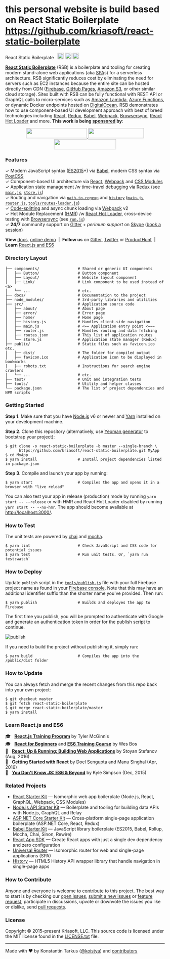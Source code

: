 # this personal website is build based on React Static Boilerplate  https://github.com/kriasoft/react-static-boilerplate



React Static Boilerplate &nbsp; <a href="https://travis-ci.org/kriasoft/react-static-boilerplate"><img src="http://img.shields.io/travis/kriasoft/react-static-boilerplate/master.svg?style=flat-square" height="20" /></a> <a href="https://github.com/kriasoft/react-static-boilerplate/stargazers"><img src="https://img.shields.io/github/stars/kriasoft/react-static-boilerplate.svg?style=social&label=Star&maxAge=3600" height="20"></a> <a href="https://twitter.com/ReactStatic"><img src="https://img.shields.io/twitter/follow/ReactStatic.svg?style=social&label=Follow&maxAge=3600" height="20"></a>

[**React Static Boilerplate**](https://github.com/kriasoft/react-static-boilerplate) (RSB) is a
boilerplate and tooling for creating modern stand-alone web applications (aka
[SPA](https://en.wikipedia.org/wiki/Single-page_application)s) for a serverless architecture. RSB
significantly reduces cost by eliminating the need for servers such as EC2 instances because the
entire site can be hosted directly from CDN ([Firebase](https://www.firebase.com/), [GitHub
Pages](https://pages.github.com/), [Amazon S3](http://docs.aws.amazon.com/AmazonS3/latest/dev/WebsiteHosting.html),
or other similar cloud storage). Sites built with RSB can be fully functional with REST API or
GraphQL calls to micro-services such as [Amazon Lambda](https://aws.amazon.com/lambda/),
[Azure Functions](https://azure.microsoft.com/services/functions/), or dynamic Docker endpoints
hosted on [DigitalOcean](https://www.digitalocean.com/?refcode=eef302dbae9f&utm_source=github&utm_medium=oss_sponsorships&utm_campaign=opencollective).
RSB demonstrates how to use component-based UI development approach with best of breed
technologies including [React](http://facebook.github.io/react/), [Redux](http://redux.js.org/),
[Babel](http://babeljs.io/), [Webpack](https://webpack.github.io/), [Browsersync](https://browsersync.io/),
[React Hot Loader](http://gaearon.github.io/react-hot-loader/) and more. **This work is being
[sponsored](https://opencollective.com/react-static-boilerplate#support) by**:

<p align="center">
  <a href="https://rollbar.com/?utm_source=reactstartkit(github)&utm_medium=link&utm_campaign=reactstartkit(github)" target="_blank">
    <img src="https://koistya.github.io/files/rollbar-384x64.png" width="192" height="32">
  </a>
  <a href="https://localizejs.com/?cid=802&utm_source=rsk" target="_blank">
    <img src="https://koistya.github.io/files/localize-353x64.png" width="176.5" height="32">
  </a>
  <a href="https://www.digitalocean.com/?refcode=eef302dbae9f&utm_source=github&utm_medium=oss_sponsorships&utm_campaign=opencollective" target="_blank">
    <img src="https://koistya.github.io/files/digital-ocean-393x64.png" width="196.5" height="32">
  </a>
</p>


### Features

✓ Modern JavaScript syntax ([ES2015](http://babeljs.io/docs/learn-es2015/)+) via [Babel](http://babeljs.io/), modern CSS syntax via [PostCSS](https://github.com/postcss/postcss)<br>
✓ Component-based UI architecture via [React](http://facebook.github.io/react/), [Webpack](https://webpack.github.io/) and [CSS Modules](https://github.com/css-modules/css-modules)<br>
✓ Application state management /w time-travel debugging via [Redux](http://redux.js.org/) (see [`main.js`](src/main.js), [`store.js`](src/store.js))<br>
✓ Routing and navigation via [`path-to-regexp`](https://github.com/pillarjs/path-to-regexp) and [`history`](https://github.com/mjackson/history) ([`main.js`](src/main.js), [`router.js`](src/router.js), [`tools/routes-loader.js`](tools/routes-loader.js))<br>
✓ [Code-splitting](https://github.com/webpack/docs/wiki/code-splitting) and async chunk loading via [Webpack](https://webpack.github.io/) v2<br>
✓ Hot Module Replacement ([HMR](https://webpack.github.io/docs/hot-module-replacement.html)) /w [React Hot Loader](http://gaearon.github.io/react-hot-loader/), cross-device testing with [Browsersync](https://browsersync.io/) (see [`run.js`](tools/run.js))<br>
✓ **24/7** community support on [Gitter](https://gitter.im/kriasoft/react-static-boilerplate) + *perimum support* on [Skype](https://hatscripts.com/addskype?koistya) ([book a session](https://calendly.com/koistya))<br>

**View** [docs](./docs), [online demo](https://rsb.kriasoft.com) &nbsp;|&nbsp; **Follow us** on
[Gitter](https://gitter.im/kriasoft/react-static-boilerplate), [Twitter](https://twitter.com/ReactStatic)
or [ProductHunt](https://www.producthunt.com/tech/react-static-boilerplate) &nbsp;|&nbsp;
**Learn** [React.js and ES6](#learn-reactjs-and-es6)


### Directory Layout

```shell
├── components/                 # Shared or generic UI components
│   ├── Button/                 # Button component
│   ├── Layout/                 # Website layout component
│   ├── Link/                   # Link component to be used instead of <a>
│   └── ...                     # etc.
├── docs/                       # Documentation to the project
├── node_modules/               # 3rd-party libraries and utilities
├── src/                        # Application source code
│   ├── about/                  # About page
│   ├── error/                  # Error page
│   ├── home/                   # Home page
│   ├── history.js              # Handles client-side navigation
│   ├── main.js                 # <== Application entry point <===
│   ├── router.js               # Handles routing and data fetching
│   ├── routes.json             # This list of application routes
│   └── store.js                # Application state manager (Redux)
├── public/                     # Static files such as favicon.ico etc.
│   ├── dist/                   # The folder for compiled output
│   ├── favicon.ico             # Application icon to be displayed in bookmarks
│   ├── robots.txt              # Instructions for search engine crawlers
│   └── ...                     # etc.
├── test/                       # Unit and integration tests
├── tools/                      # Utility and helper classes
└── package.json                # The list of project dependencies and NPM scripts
```


### Getting Started

**Step 1**. Make sure that you have [Node.js](https://nodejs.org/) v6 or newer and
[Yarn](https://yarnpkg.com/) installed on your development machine.

**Step 2**. Clone this repository (alternatively, use [Yeoman
generator](https://github.com/kriasoft/react-static-boilerplate/tree/generator-react-static) to
bootstrap your project):

```shell
$ git clone -o react-static-boilerplate -b master --single-branch \
      https://github.com/kriasoft/react-static-boilerplate.git MyApp
$ cd MyApp
$ yarn install                  # Install project dependencies listed in package.json
```


**Step 3**. Compile and launch your app by running:

```shell
$ yarn start                    # Compiles the app and opens it in a browser with "live reload"
```

You can also test your app in release (production) mode by running `yarn start -- --release` or
with HMR and React Hot Loader disabled by running `yarn start -- --no-hmr`. The app should become
available at [http://localhost:3000/](http://localhost:3000/).


### How to Test

The unit tests are powered by [chai](http://chaijs.com/) and [mocha](http://mochajs.org/).

```shell
$ yarn lint                     # Check JavaScript and CSS code for potential issues
$ yarn test                     # Run unit tests. Or, `yarn run test:watch`
```


### How to Deploy

Update `publish` script in the [`tools/publish.js`](tools/publish.js) file with your full Firebase
project name as found in your [Firebase console](https://console.firebase.google.com/). Note that
this may have an additional identifier suffix than the shorter name you've provided. Then run:

```shell
$ yarn publish                  # Builds and deployes the app to Firebase
```

The first time you publish, you will be prompted to authenticate with Google and generate an
authentication token in order for the publish script to continue.

![publish](https://koistya.github.io/files/react-static-boilerplate-publish.gif)

If you need to build the project without publishing it, simply run:

```shell
$ yarn build                    # Compiles the app into the /public/dist folder
```


### How to Update

You can always fetch and merge the recent changes from this repo back into your own project:

```shell
$ git checkout master
$ git fetch react-static-boilerplate
$ git merge react-static-boilerplate/master
$ yarn install
```


### Learn React.js and ES6

:mortar_board: &nbsp; **[React.js Training Program](http://www.reactjsprogram.com/?asdf=36750_q0pu0tfa)** by Tyler McGinnis<br>
:mortar_board: &nbsp; **[React for Beginners](https://reactforbeginners.com/friend/konstantin)** and **[ES6 Training Course](https://es6.io/friend/konstantin)** by Wes Bos<br>
:green_book: &nbsp; **[React: Up & Running: Building Web Applications](http://amzn.to/2bBgqhl)** by Stoyan Stefanov (Aug, 2016)<br>
:green_book: &nbsp; **[Getting Started with React](http://amzn.to/2bmwP5V)** by Doel Sengupta and Manu Singhal (Apr, 2016)<br>
:green_book: &nbsp; **[You Don't Know JS: ES6 & Beyond](http://amzn.to/2bBfVnp)** by Kyle Simpson (Dec, 2015)<br>


### Related Projects

* [React Starter Kit](https://github.com/kriasoft/react-starter-kit) — Isomorphic web app boilerplate (Node.js, React, GraphQL, Webpack, CSS Modules)
* [Node.js API Starter Kit](https://github.com/kriasoft/nodejs-api-starter) — Boilerplate and tooling for building data APIs with Node.js, GraphQL and Relay
* [ASP.NET Core Starter Kit](https://github.com/kriasoft/aspnet-starter-kit) — Cross-platform single-page application boilerplate (ASP.NET Core, React, Redux)
* [Babel Starter Kit](https://github.com/kriasoft/babel-starter-kit) — JavaScript library boilerplate (ES2015, Babel, Rollup, Mocha, Chai, Sinon, Rewire)
* [React App SDK](https://github.com/kriasoft/react-app) — Create React apps with just a single dev dependency and zero configuration
* [Universal Router](https://github.com/kriasoft/universal-router) — Isomorphic router for web and single-page applications (SPA)
* [History](https://github.com/mjackson/history) — HTML5 History API wrapper library that handle navigation in single-page apps


### How to Contribute

Anyone and everyone is welcome to [contribute](CONTRIBUTING.md) to this project. The best way to
start is by checking our [open issues](https://github.com/kriasoft/react-static-boilerplate/issues),
[submit a new issues](https://github.com/kriasoft/react-static-boilerplate/issues/new?labels=bug) or
[feature request](https://github.com/kriasoft/react-static-boilerplate/issues/new?labels=enhancement),
participate in discussions, upvote or downvote the issues you like or dislike, send [pull
requests](CONTRIBUTING.md#pull-requests).


### License

Copyright © 2015-present Kriasoft, LLC. This source code is licensed under the MIT license found in
the [LICENSE.txt](https://github.com/kriasoft/react-static-boilerplate/blob/master/LICENSE.txt) file.

---
Made with ♥ by Konstantin Tarkus ([@koistya](https://twitter.com/koistya)) and [contributors](https://github.com/kriasoft/react-static-boilerplate/graphs/contributors)
